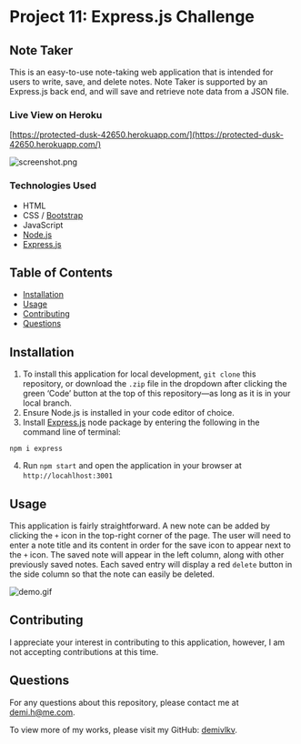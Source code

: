# Project 11: Express.js Challenge
## Note Taker
This is an easy-to-use note-taking web application that is intended for users to write, save, and delete notes. Note Taker is supported by an Express.js back end, and will save and retrieve note data from a JSON file.

### Live View on Heroku
[https://protected-dusk-42650.herokuapp.com/](https://protected-dusk-42650.herokuapp.com/)

![screenshot.png](/../main/assets/images/screenshot.png)

### Technologies Used
- HTML
- CSS / [Bootstrap](https://getbootstrap.com/)
- JavaScript
- [Node.js](https://nodejs.org/en/)
- [Express.js](https://expressjs.com/)

## Table of Contents
- [Installation](#installation)
- [Usage](#usage)
- [Contributing](#contributing)
- [Questions](#questions)

## Installation
1. To install this application for local development, `git clone` this repository, or download the `.zip` file in the dropdown after clicking the green ‘Code’ button at the top of this repository—as long as it is in your local branch.
2. Ensure Node.js is installed in your code editor of choice.
3. Install [Express.js](https://expressjs.com/) node package by entering the following in the command line of terminal:
```
npm i express
```
4. Run `npm start` and open the application in your browser at `http://locahlhost:3001`

## Usage
This application is fairly straightforward. A new note can be added by clicking the `+` icon in the top-right corner of the page. The user will need to enter a note title and its content in order for the save icon to appear next to the `+` icon. The saved note will appear in the left column, along with other previously saved notes. Each saved entry will display a red `delete` button in the side column so that the note can easily be deleted.

![demo.gif](/../main/assets/images/demo.gif)

## Contributing
I appreciate your interest in contributing to this application, however, I am not accepting contributions at this time.

## Questions
For any questions about this repository, please contact me at [demi.h@me.com](mailto:demi.h@me.com).

To view more of my works, please visit my GitHub: [demivlkv](https://github.com/demivlkv).